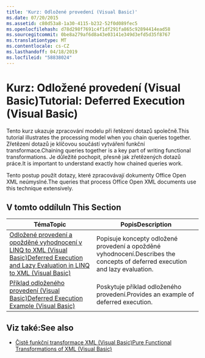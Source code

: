 ```yaml
---
title: 'Kurz: Odložené provedení (Visual Basic)'
ms.date: 07/20/2015
ms.assetid: c80d53a8-1a30-4115-b232-52f0d089fec5
ms.openlocfilehash: d78d298f7691c4f1df291fa865c92894414ead58
ms.sourcegitcommit: 0be8a279af6d8a43e03141e349d3efd5d35f8767
ms.translationtype: MT
ms.contentlocale: cs-CZ
ms.lasthandoff: 04/18/2019
ms.locfileid: "58838024"
---
```

# <a name="tutorial-deferred-execution-visual-basic"></a><span data-ttu-id="c237e-102">Kurz: Odložené provedení (Visual Basic)</span><span class="sxs-lookup"><span data-stu-id="c237e-102">Tutorial: Deferred Execution (Visual Basic)</span></span>
<span data-ttu-id="c237e-103">Tento kurz ukazuje zpracování modelu při řetězení dotazů společně.</span><span class="sxs-lookup"><span data-stu-id="c237e-103">This tutorial illustrates the processing model when you chain queries together.</span></span> <span data-ttu-id="c237e-104">Zřetězení dotazů je klíčovou součástí vytváření funkční transformace.</span><span class="sxs-lookup"><span data-stu-id="c237e-104">Chaining queries together is a key part of writing functional transformations.</span></span> <span data-ttu-id="c237e-105">Je důležité pochopit, přesně jak zřetězených dotazů práce.</span><span class="sxs-lookup"><span data-stu-id="c237e-105">It is important to understand exactly how chained queries work.</span></span>  
  
 <span data-ttu-id="c237e-106">Tento postup použít dotazy, které zpracovávají dokumenty Office Open XML neúmyslné.</span><span class="sxs-lookup"><span data-stu-id="c237e-106">The queries that process Office Open XML documents use this technique extensively.</span></span>  
  
## <a name="in-this-section"></a><span data-ttu-id="c237e-107">V tomto oddílu</span><span class="sxs-lookup"><span data-stu-id="c237e-107">In This Section</span></span>  
  
|<span data-ttu-id="c237e-108">Téma</span><span class="sxs-lookup"><span data-stu-id="c237e-108">Topic</span></span>|<span data-ttu-id="c237e-109">Popis</span><span class="sxs-lookup"><span data-stu-id="c237e-109">Description</span></span>|  
|-----------|-----------------|  
|[<span data-ttu-id="c237e-110">Odložené provedení a opožděné vyhodnocení v LINQ to XML (Visual Basic)</span><span class="sxs-lookup"><span data-stu-id="c237e-110">Deferred Execution and Lazy Evaluation in LINQ to XML (Visual Basic)</span></span>](../../../../visual-basic/programming-guide/concepts/linq/deferred-execution-and-lazy-evaluation-in-linq-to-xml.md)|<span data-ttu-id="c237e-111">Popisuje koncepty odložené provedení a opožděné vyhodnocení.</span><span class="sxs-lookup"><span data-stu-id="c237e-111">Describes the concepts of deferred execution and lazy evaluation.</span></span>|  
|[<span data-ttu-id="c237e-112">Příklad odloženého provedení (Visual Basic)</span><span class="sxs-lookup"><span data-stu-id="c237e-112">Deferred Execution Example (Visual Basic)</span></span>](../../../../visual-basic/programming-guide/concepts/linq/deferred-execution-example.md)|<span data-ttu-id="c237e-113">Poskytuje příklad odloženého provedení.</span><span class="sxs-lookup"><span data-stu-id="c237e-113">Provides an example of deferred execution.</span></span>|  
  
## <a name="see-also"></a><span data-ttu-id="c237e-114">Viz také:</span><span class="sxs-lookup"><span data-stu-id="c237e-114">See also</span></span>

- [<span data-ttu-id="c237e-115">Čistě funkční transformace XML (Visual Basic)</span><span class="sxs-lookup"><span data-stu-id="c237e-115">Pure Functional Transformations of XML (Visual Basic)</span></span>](../../../../visual-basic/programming-guide/concepts/linq/pure-functional-transformations-of-xml.md)
